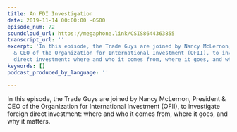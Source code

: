 ```yaml
---
title: An FDI Investigation
date: 2019-11-14 00:00:00 -0500
episode_num: 72
soundcloud_url: https://megaphone.link/CSIS8644363855
transcript_url: ''
excerpt: 'In this episode, the Trade Guys are joined by Nancy McLernon, President
  & CEO of the Organization for International Investment (OFII), to investigate foreign
  direct investment: where and who it comes from, where it goes, and why it matters.'
keywords: []
podcast_produced_by_language: ''

---
```

In this episode, the Trade Guys are joined by Nancy McLernon, President & CEO of the Organization for International Investment (OFII), to investigate foreign direct investment: where and who it comes from, where it goes, and why it matters.